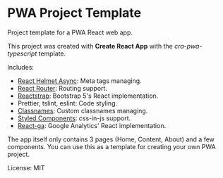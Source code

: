 # PWA Project Template

Project template for a PWA React web app.

This project was created with **Create React App** with the _cra-pwa-typescript_ template.

Includes:

- [React Helmet Async](https://github.com/staylor/react-helmet-async 'React Helmet Async'): Meta tags managing.
- [React Router](https://reactrouter.com/ 'React Router'): Routing support.
- [Reactstrap](https://reactstrap.github.io/ 'Reactstrap'): Bootstrap 5's React implementation.
- Prettier, tslint, eslint: Code styling.
- [Classnames](https://github.com/JedWatson/classnames 'Classnames'): Custom classnames managing.
- [Styled Components](https://styled-components.com/ 'Styled Components'): css-in-js support.
- [React-ga](https://github.com/react-ga/react-ga 'React-ga'): Google Analytics' React implementation.

The app itself only contains 3 pages (Home, Content, About) and a few components. You can use this as a template for creating your own PWA project.

License: MIT
